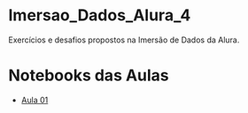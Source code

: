 # Imersao_Dados_Alura_4
Exercícios e desafios propostos na Imersão de Dados da Alura.

# Notebooks das Aulas
- [Aula 01](https://github.com/putsroma/Imersao_Dados_Alura_4/blob/main/Aula01_Imersao_Dados.ipynb) 
